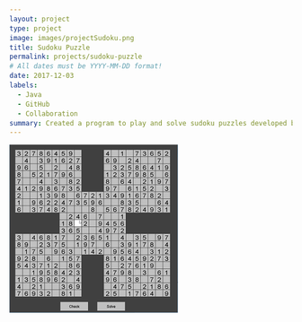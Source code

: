```yaml
---
layout: project
type: project
image: images/projectSudoku.png
title: Sudoku Puzzle
permalink: projects/sudoku-puzzle
# All dates must be YYYY-MM-DD format!
date: 2017-12-03
labels:
  - Java
  - GitHub
  - Collaboration
summary: Created a program to play and solve sudoku puzzles developed by my group for ICS 111.
---
```


<img class="ui medium right floated rounded image" src="../images/projectSudoku.png">

